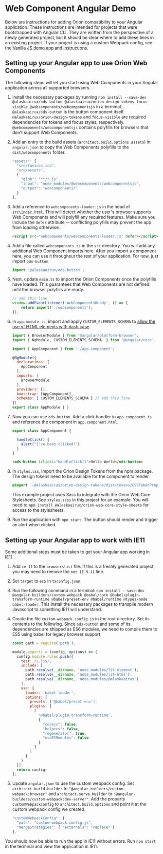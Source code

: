 # Web Component Angular Demo

Below are instructions for adding Orion compatibility to your Angular application. These instructions are intended for projects that were bootstrapped with Angular CLI. They are written from the perspective of a newly generated project, but it should be clear where to add these lines in an existing project. If your project is using a custom Webpack config, see the [Vanilla JS demo app and instructions](https://github.com/AlaskaAirlines/OrionJavascriptDemo).

## Setting up your Angular app to use Orion Web Components
The following steps will let you start using Web Components in your Angular application across all supported browsers.

1. Install the necessary packages by running `npm install --save-dev @alaskaairux/ods-button @alaskaairux/orion-design-tokens focus-visible @webcomponents/webcomponentsjs` in a terminal. `@alaskaairux/ods-button` is the button component itself. `@alaskaairux/orion-design-tokens` and `focus-visible` are required dependencies for tokens and focus styles, respectively. `@webcomponents/webcomponentsjs` contains polyfills for browsers that don't support Web Components.

1. Add an entry to the build assets (`architect.build.options.assets`) in `angular.json` to copy the Web Components polyfills to the `dist/webcomponents` folder.

    ```js
    "assets": [
      "src/favicon.ico",
      "src/assets",
      {
        "glob": "**/*.js",
        "input": "node_modules/@webcomponents/webcomponentsjs",
        "output": "webcomponents/"
      }
    ],
    ```

1. Add a reference to `webcomponents-loader.js` in the head of `src\index.html`. This will detect whether the user's browser supports Web Components and will polyfill any required features. Make sure you include the `defer` attribute -- conflicting polyfills may prevent the app from loading otherwise.

    ```html
    <script src="webcomponents/webcomponents-loader.js" defer></script>
    ```

1. Add a file called `webcomponents.ts` in the `src` directory. You will add any additional Web Component imports here. After you import a component here, you can use it throughout the rest of your application. For now, just import `ods-button`.

    ```js
    import '@alaskaairux/ods-button';
    ```

1. Next, update `main.ts` to import the Orion Components once the polyfills have loaded. This guarantees that Web Components are not defined until the browser polyfills are ready.

    ```js
    // add this line
    window.addEventListener('WebComponentsReady', () => {
        return import('./webcomponents');
    });
    ```

1. In `app.module.ts`, import and apply `CUSTOM_ELEMENTS_SCHEMA` to [allow the use of HTML elements with dash case](https://angular.io/api/core/CUSTOM_ELEMENTS_SCHEMA). 
    ```js
    import { BrowserModule } from '@angular/platform-browser';
    import { NgModule, CUSTOM_ELEMENTS_SCHEMA  } from '@angular/core'; // update this line

    import { AppComponent } from './app.component';

    @NgModule({
      declarations: [
        AppComponent
      ],
      imports: [
        BrowserModule
      ],
      providers: [],
      bootstrap: [AppComponent],
      schemas: [ CUSTOM_ELEMENTS_SCHEMA ] // add this line
    })
    export class AppModule { }
    ```
1. Now you can use `ods-button`. Add a click handler in `app.component.ts` and reference the component in `app.component.html`. 

    ```js
    export class AppComponent {

      handleClick() {
        alert("I've been clicked!")
      }
    }
    ```

    ```html
    <ods-button (click)="handleClick()">Hello World</ods-button>
    ```

1. In `styles.css`, import the Orion Design Tokens from the npm package. The design tokens need to be available for the component to render. 
    ```css
    @import '~@alaskaairux/orion-design-tokens/dist/tokens/CSSTokenProperties.css';
    ```
  
    This example project uses Sass to integrate with the Orion Web Core Stylesheets. See `styles.scss` in this project for an example. You will need to `npm install @alaskaairux/orion-web-core-style-sheets` for access to the stylesheets.

1. Run the application with `npm start`. The button should render and trigger an alert when clicked.

## Setting up your Angular app to work with IE11
Some additional steps must be taken to get your Angular app working in IE11. 

1. Add `ie 11` to the `browserslist` file. If this is a freshly generated project, you may need to remove the `not IE 9-11` line.

1. Set `target` to `es5` in `tsconfig.json`.

1. Run the following command in a terminal: `npm install --save-dev @angular-builders/custom-webpack @babel/core @babel/plugin-transform-runtime @babel/preset-env @babel/runtime @types/node babel-loader`. This install the necessary packages to transpile modern Javascript to something IE11 will understand.

1. Create the file `custom-webpack.config.js` in the root directory. Set its contents to the following. Since `ods-button` and some of its dependencies are shipped as ES6 modules, we need to compile them to ES5 using babel for legacy browser support.

    ```js
    const path = require('path');

    module.exports = (config, options) => {
      config.module.rules.push({
        test: /\.js$/,
        include: [
          path.resolve(__dirname, 'node_modules/lit-element'),
          path.resolve(__dirname, 'node_modules/lit-html'),
          path.resolve(__dirname, 'node_modules/@alaskaairux')
        ],
        use: {
          loader: 'babel-loader',
          options: {
            presets: ['@babel/preset-env'],
            plugins: [
              [
                '@babel/plugin-transform-runtime',
                {
                  "corejs": false,
                  "helpers": false,
                  "regenerator": true,
                  "useESModules": false
                }
              ]
            ]
          }
        }
      });
      return config;
    };
    ```

1. Update `angular.json` to use the custom webpack config. Set `architect.build.builder` to `"@angular-builders/custom-webpack:browser"` and `architect.serve.builder` to `"@angular-builders/custom-webpack:dev-server"`. Add the property `customWebpackConfig` to `architect.build.options` and point it at the custom webpack config we created.

    ```js
    "customWebpackConfig": {
      "path": "custom-webpack.config.js",
      "mergeStrategies": { "externals": "replace" }
    },
    ```

You should now be able to run the app in IE11 without errors. Run `npm start` in the terminal and view the application in IE11.
